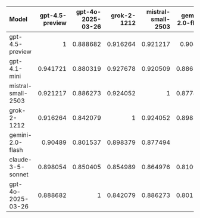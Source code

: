 | Model              |   gpt-4.5-preview |   gpt-4o-2025-03-26 |   grok-2-1212 |   mistral-small-2503 |   gemini-2.0-flash |   claude-3-5-sonnet |   gpt-4.1-mini |     SUM |
|:-------------------|------------------:|--------------------:|--------------:|---------------------:|-------------------:|--------------------:|---------------:|--------:|
| gpt-4.5-preview    |          1        |            0.888682 |      0.916264 |             0.921217 |           0.90489  |            0.898054 |       0.941721 | 6.47083 |
| gpt-4.1-mini       |          0.941721 |            0.880319 |      0.927678 |             0.920509 |           0.886108 |            0.870847 |       1        | 6.42718 |
| mistral-small-2503 |          0.921217 |            0.886273 |      0.924052 |             1        |           0.877494 |            0.864976 |       0.920509 | 6.39452 |
| grok-2-1212        |          0.916264 |            0.842079 |      1        |             0.924052 |           0.898379 |            0.854989 |       0.927678 | 6.36344 |
| gemini-2.0-flash   |          0.90489  |            0.801537 |      0.898379 |             0.877494 |           1        |            0.810909 |       0.886108 | 6.17932 |
| claude-3-5-sonnet  |          0.898054 |            0.850405 |      0.854989 |             0.864976 |           0.810909 |            1        |       0.870847 | 6.15018 |
| gpt-4o-2025-03-26  |          0.888682 |            1        |      0.842079 |             0.886273 |           0.801537 |            0.850405 |       0.880319 | 6.1493  |